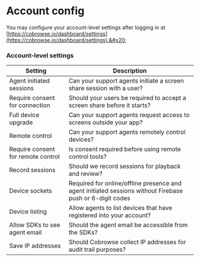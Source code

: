 # Account config

You may configure your account-level settings after logging in at [https://cobrowse.io/dashboard/settings](https://cobrowse.io/dashboard/settings).&#x20;

### Account-level settings

| Setting                            | Description                                                                                              |
| ---------------------------------- | -------------------------------------------------------------------------------------------------------- |
| Agent initiated sessions           | Can your support agents initiate a screen share session with a user?                                     |
| Require consent for connection     | Should your users be required to accept a screen share before it starts?                                 |
| Full device upgrade                | Can your support agents request access to screens outside your app?                                      |
| Remote control                     | Can your support agents remotely control devices?                                                        |
| Require consent for remote control | Is consent required before using remote control tools?                                                   |
| Record sessions                    | Should we record sessions for playback and review?                                                       |
| Device sockets                     | Required for online/offline presence and agent initiated sessions without Firebase push or 6-digit codes |
| Device listing                     | Allow agents to list devices that have registered into your account?                                     |
| Allow SDKs to see agent email      | Should the agent email be accessible from the SDKs?                                                      |
| Save IP addresses                  | Should Cobrowse collect IP addresses for audit trail purposes?                                           |

###

